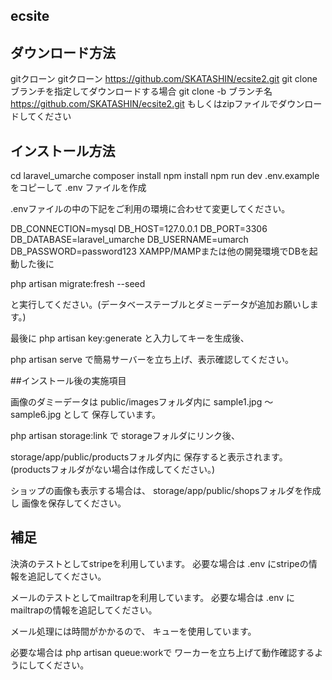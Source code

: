  ## ecsite

  ## ダウンロード方法

gitクローン
gitクローン https://github.com/SKATASHIN/ecsite2.git
git clone ブランチを指定してダウンロードする場合
git clone -b  ブランチ名 https://github.com/SKATASHIN/ecsite2.git
もしくはzipファイルでダウンロードしてください

 ## インストール方法

 cd laravel_umarche
composer install
npm install
npm run dev
.env.example をコピーして .env ファイルを作成

.envファイルの中の下記をご利用の環境に合わせて変更してください。

DB_CONNECTION=mysql
DB_HOST=127.0.0.1
DB_PORT=3306
DB_DATABASE=laravel_umarche
DB_USERNAME=umarch
DB_PASSWORD=password123
XAMPP/MAMPまたは他の開発環境でDBを起動した後に

php artisan migrate:fresh --seed

と実行してください。(データベーステーブルとダミーデータが追加お願いします。)

最後に php artisan key:generate と入力してキーを生成後、

php artisan serve で簡易サーバーを立ち上げ、表示確認してください。

##インストール後の実施項目

画像のダミーデータは public/imagesフォルダ内に sample1.jpg 〜 sample6.jpg として 保存しています。

php artisan storage:link で storageフォルダにリンク後、

storage/app/public/productsフォルダ内に 保存すると表示されます。 (productsフォルダがない場合は作成してください。)

ショップの画像も表示する場合は、 storage/app/public/shopsフォルダを作成し 画像を保存してください。

## 補足

決済のテストとしてstripeを利用しています。 必要な場合は .env にstripeの情報を追記してください。

メールのテストとしてmailtrapを利用しています。 必要な場合は .env にmailtrapの情報を追記してください。

メール処理には時間がかかるので、 キューを使用しています。

必要な場合は php artisan queue:workで ワーカーを立ち上げて動作確認するようにしてください。
